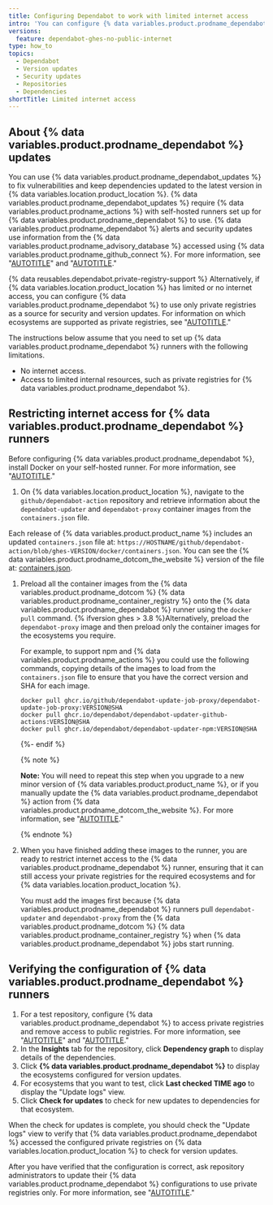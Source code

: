 ```yaml
---
title: Configuring Dependabot to work with limited internet access
intro: 'You can configure {% data variables.product.prodname_dependabot %} to generate pull requests for version and security updates using private registries when {% data variables.location.product_location %} has limited, or no, internet access.'
versions:
  feature: dependabot-ghes-no-public-internet
type: how_to
topics:
  - Dependabot
  - Version updates
  - Security updates
  - Repositories
  - Dependencies
shortTitle: Limited internet access
---
```


## About {% data variables.product.prodname_dependabot %} updates

You can use {% data variables.product.prodname_dependabot_updates %} to fix vulnerabilities and keep dependencies updated to the latest version in {% data variables.location.product_location %}. {% data variables.product.prodname_dependabot_updates %} require {% data variables.product.prodname_actions %} with self-hosted runners set up for {% data variables.product.prodname_dependabot %} to use. {% data variables.product.prodname_dependabot %} alerts and security updates use information from the {% data variables.product.prodname_advisory_database %} accessed using {% data variables.product.prodname_github_connect %}. For more information, see "[AUTOTITLE](/admin/github-actions/enabling-github-actions-for-github-enterprise-server/managing-self-hosted-runners-for-dependabot-updates)" and "[AUTOTITLE](/admin/configuration/configuring-github-connect/enabling-dependabot-for-your-enterprise)."

{% data reusables.dependabot.private-registry-support %} Alternatively, if {% data variables.location.product_location %} has limited or no internet access, you can configure {% data variables.product.prodname_dependabot %} to use only private registries as a source for security and version updates. For information on which ecosystems are supported as private registries, see "[AUTOTITLE](/code-security/dependabot/working-with-dependabot/removing-dependabot-access-to-public-registries#about-configuring-dependabot-to-only-access-private-registries)."

The instructions below assume that you need to set up {% data variables.product.prodname_dependabot %} runners with the following limitations.
- No internet access.
- Access to limited internal resources, such as private registries for {% data variables.product.prodname_dependabot %}.

## Restricting internet access for {% data variables.product.prodname_dependabot %} runners 

Before configuring {% data variables.product.prodname_dependabot %}, install Docker on your self-hosted runner. For more information, see "[AUTOTITLE](/admin/github-actions/enabling-github-actions-for-github-enterprise-server/managing-self-hosted-runners-for-dependabot-updates#configuring-self-hosted-runners-for-dependabot-updates)."

1.  On {% data variables.location.product_location %}, navigate to the `github/dependabot-action` repository and retrieve information about the `dependabot-updater` and `dependabot-proxy` container images from the `containers.json` file. 

   Each release of {% data variables.product.product_name %} includes an updated `containers.json` file at: `https://HOSTNAME/github/dependabot-action/blob/ghes-VERSION/docker/containers.json`. You can see the {% data variables.product.prodname_dotcom_the_website %} version of the file at: [containers.json](https://github.com/github/dependabot-action/blob/main/docker/containers.json).

1. Preload all the container images from the {% data variables.product.prodname_dotcom %} {% data variables.product.prodname_container_registry %} onto the {% data variables.product.prodname_dependabot %} runner using the `docker pull` command. {% ifversion ghes > 3.8 %}Alternatively, preload the `dependabot-proxy` image and then preload only the container images for the ecosystems you require.
   
   For example, to support npm and {% data variables.product.prodname_actions %} you could use the following commands, copying details of the images to load from the `containers.json` file to ensure that you have the correct version and SHA for each image.

   ```
   docker pull ghcr.io/github/dependabot-update-job-proxy/dependabot-update-job-proxy:VERSION@SHA
   docker pull ghcr.io/dependabot/dependabot-updater-github-actions:VERSION@SHA
   docker pull ghcr.io/dependabot/dependabot-updater-npm:VERSION@SHA
   ```
   {%- endif %}

   {% note %}

   **Note:** You will need to repeat this step when you upgrade to a new minor version of {% data variables.product.product_name %}, or if you manually update the {% data variables.product.prodname_dependabot %} action from {% data variables.product.prodname_dotcom_the_website %}. For more information, see "[AUTOTITLE](/admin/github-actions/managing-access-to-actions-from-githubcom/manually-syncing-actions-from-githubcom)."

   {% endnote %}

1. When you have finished adding these images to the runner, you are ready to restrict internet access to the {% data variables.product.prodname_dependabot %} runner, ensuring that it can still access your private registries for the required ecosystems and for {% data variables.location.product_location %}. 

   You must add the images first because {% data variables.product.prodname_dependabot %} runners pull `dependabot-updater` and `dependabot-proxy` from the {% data variables.product.prodname_dotcom %} {% data variables.product.prodname_container_registry %} when {% data variables.product.prodname_dependabot %} jobs start running.

## Verifying the configuration of {% data variables.product.prodname_dependabot %} runners

1. For a test repository, configure {% data variables.product.prodname_dependabot %} to access private registries and remove access to public registries. For more information, see "[AUTOTITLE](/code-security/dependabot/working-with-dependabot/configuring-access-to-private-registries-for-dependabot)" and "[AUTOTITLE](/code-security/dependabot/working-with-dependabot/removing-dependabot-access-to-public-registries)."
1. In the **Insights** tab for the repository, click **Dependency graph** to display details of the dependencies.
1. Click **{% data variables.product.prodname_dependabot %}** to display the ecosystems configured for version updates.
1. For ecosystems that you want to test, click **Last checked TIME ago** to display the "Update logs" view.
1. Click **Check for updates** to check for new updates to dependencies for that ecosystem.

When the check for updates is complete, you should check the "Update logs" view to verify that {% data variables.product.prodname_dependabot %} accessed the configured private registries on {% data variables.location.product_location %} to check for version updates. 

After you have verified that the configuration is correct, ask repository administrators to update their {% data variables.product.prodname_dependabot %} configurations to use private registries only. For more information, see "[AUTOTITLE](/code-security/dependabot/working-with-dependabot/removing-dependabot-access-to-public-registries)."
